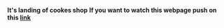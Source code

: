 **It's landing of cookes shop**
**If you want to watch this webpage push on this [link](https://victorkhal.github.io/cookies/)**
